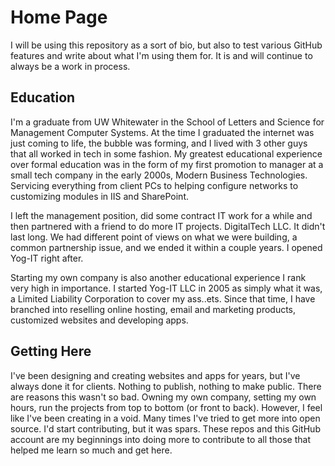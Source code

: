 # Home Page
I will be using this repository as a sort of bio, but also to test various GitHub features and write about what I'm using them for.  It is and will continue to always be a work in process.  

## Education
I'm a graduate from UW Whitewater in the School of Letters and Science for Management Computer Systems.  At the time I graduated the internet was just coming to life, the bubble was forming, and I lived with 3 other guys that all worked in tech in some fashion. My greatest educational experience over formal education was in the form of my first promotion to manager at a small tech company in the early 2000s, Modern Business Technologies. Servicing everything from client PCs to helping configure networks to customizing modules in IIS and SharePoint.

I left the management position, did some contract IT work for a while and then partnered with a friend to do more IT projects. DigitalTech LLC.  It didn't last long.  We had different point of views on what we were building, a common partnership issue, and we ended it within a couple years.  I opened Yog-IT right after. 

Starting my own company is also another educational experience I rank very high in importance.  I started Yog-IT LLC in 2005 as simply what it was, a Limited Liability Corporation to cover my ass..ets. Since that time, I have branched into reselling online hosting, email and marketing products, customized websites and developing apps.  

## Getting Here
I've been designing and creating websites and apps for years, but I've always done it for clients.  Nothing to publish, nothing to make public.  There are reasons this wasn't so bad. Owning my own company, setting my own hours, run the projects from top to bottom (or front to back).  However, I feel like I've been creating in a void. Many times I've tried to get more into open source. I'd start contributing, but it was spars. These repos and this GitHub account are my beginnings into doing more to contribute to all those that helped me learn so much and get here.


